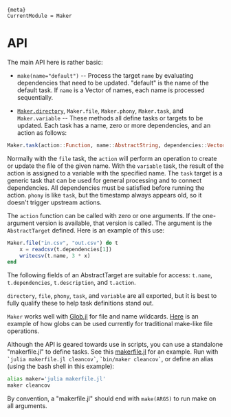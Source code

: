 
    {meta}
    CurrentModule = Maker

# API 

The main API here is rather basic:

* `make(name="default")` -- Process the target `name` by evaluating dependencies
  that need to be updated. "default" is the name of the default task. If `name`
  is a Vector of names, each name is processed sequentially.

* [`Maker.directory`]({ref}), `Maker.file`, `Maker.phony`, `Maker.task`, and
  `Maker.variable` -- These methods all define tasks or targets to be updated.
  Each task has a name, zero or more dependencies, and an action as follows:
    
```julia 
Maker.task(action::Function, name::AbstractString, dependencies::Vector{AbstractString})
```

Normally with the `file` task, the `action` will perform an operation to create
or update the file of the given name. With the `variable` task, the result of
the action is assigned to a variable with the specified name. The `task` target
is a generic task that can be used for general processing and to  connect
dependencies. All dependencies must be satisfied before running the action. 
`phony` is like `task`, but the timestamp always appears old, so it doesn't 
trigger upstream actions.

The `action` function can be called with zero or one arguments. If the
one-argument version is available, that version is called. The argument is the
`AbstractTarget` defined. Here is an example of this use:

```julia
Maker.file("in.csv", "out.csv") do t
    x = readcsv(t.dependencies[1])
    writecsv(t.name, 3 * x)
end
```

The following fields of an AbstractTarget are suitable for access: `t.name`,
`t.dependencies`, `t.description`, and `t.action`.

`directory`, `file`, `phony`, `task`, and `variable` are all exported, but it is
best to fully qualify these to help task definitions stand out.

`Maker` works well with [Glob.jl](https://github.com/vtjnash/Glob.jl) for file
and name wildcards. 
[Here](https://github.com/tshort/Maker.jl/blob/master/test/glob.jl)
is an example of how globs can be used currently for traditional make-like 
file operations.

Although the API is geared towards use in scripts, you can use a standalone
"makerfile.jl" to define tasks. See this
[makerfile.jl](https://github.com/tshort/Maker.jl/blob/master/makerfile.jl)
for an example. Run with `` `julia makerfile.jl cleancov` ``, 
`` `bin/maker cleancov` ``,
or define an alias (using the bash shell in this example):

```bash
alias maker='julia makerfile.jl' 
maker cleancov
```

By convention, a "makerfile.jl" should end with `make(ARGS)` to run make on
all arguments.
